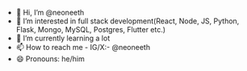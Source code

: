 - 👋 Hi, I’m @neoneeth
- 👀 I’m interested in full stack development(React, Node, JS, Python, Flask, Mongo, MySQL, Postgres, Flutter etc.)
- 🌱 I’m currently learning a lot
- 📫 How to reach me - IG/X:- @neoneeth
- 😄 Pronouns: he/him
<!---- ⚡ Fun fact: ...

<!---
neoneeth/neoneeth is a ✨ special ✨ repository because its `README.md` (this file) appears on your GitHub profile.
You can click the Preview link to take a look at your changes.
--->
